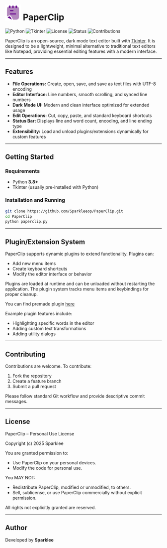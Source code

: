 # <img src="assets/icon.png" alt="PaperClip Logo" width="50"/> PaperClip

![Python](https://img.shields.io/badge/Python-3.8%2B-blue?logo=python\&logoColor=white)
![Tkinter](https://img.shields.io/badge/GUI-Tkinter-orange)
![License](https://img.shields.io/badge/License-MIT-green)
![Status](https://img.shields.io/badge/Project-Active-success)
![Contributions](https://img.shields.io/badge/Contributions-Welcome-brightgreen)

PaperClip is an open-source, dark mode text editor built with [Tkinter](https://docs.python.org/3/library/tkinter.html). It is designed to be a lightweight, minimal alternative to traditional text editors like Notepad, providing essential editing features with a modern interface.

---

## Features

* **File Operations:** Create, open, save, and save as text files with UTF-8 encoding
* **Editor Interface:** Line numbers, smooth scrolling, and synced line numbers
* **Dark Mode UI:** Modern and clean interface optimized for extended usage
* **Edit Operations:** Cut, copy, paste, and standard keyboard shortcuts
* **Status Bar:** Displays line and word count, encoding, and line ending type
* **Extensibility:** Load and unload plugins/extensions dynamically for custom features

---

## Getting Started

### Requirements

* Python **3.8+**
* Tkinter (usually pre-installed with Python)

### Installation and Running

```bash
git clone https://github.com/Sparkleeop/PaperClip.git
cd PaperClip
python paperclip.py
```

---

## Plugin/Extension System

PaperClip supports dynamic plugins to extend functionality. Plugins can:

* Add new menu items
* Create keyboard shortcuts
* Modify the editor interface or behavior

Plugins are loaded at runtime and can be unloaded without restarting the application. The plugin system tracks menu items and keybindings for proper cleanup.

You can find premade plugin [here](https://github.com/Sparkleeop/PaperClip-Extensions)

Example plugin features include:

* Highlighting specific words in the editor
* Adding custom text transformations
* Adding utility dialogs

---

## Contributing

Contributions are welcome. To contribute:

1. Fork the repository
2. Create a feature branch
3. Submit a pull request

Please follow standard Git workflow and provide descriptive commit messages.

---

## License

PaperClip – Personal Use License

Copyright (c) 2025 Sparklee

You are granted permission to:
- Use PaperClip on your personal devices.
- Modify the code for personal use.

You MAY NOT:
- Redistribute PaperClip, modified or unmodified, to others.
- Sell, sublicense, or use PaperClip commercially without explicit permission.

All rights not explicitly granted are reserved.

---

## Author

Developed by **Sparklee**
